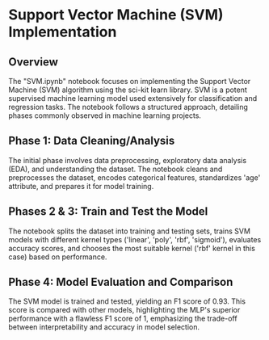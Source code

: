 # Support Vector Machine (SVM) Implementation

## Overview

The "SVM.ipynb" notebook focuses on implementing the Support Vector Machine (SVM) algorithm using the sci-kit learn library. SVM is a potent supervised machine learning model used extensively for classification and regression tasks. The notebook follows a structured approach, detailing phases commonly observed in machine learning projects.

## Phase 1: Data Cleaning/Analysis

The initial phase involves data preprocessing, exploratory data analysis (EDA), and understanding the dataset. The notebook cleans and preprocesses the dataset, encodes categorical features, standardizes 'age' attribute, and prepares it for model training.

## Phases 2 & 3: Train and Test the Model

The notebook splits the dataset into training and testing sets, trains SVM models with different kernel types ('linear', 'poly', 'rbf', 'sigmoid'), evaluates accuracy scores, and chooses the most suitable kernel ('rbf' kernel in this case) based on performance.

## Phase 4: Model Evaluation and Comparison

The SVM model is trained and tested, yielding an F1 score of 0.93. This score is compared with other models, highlighting the MLP's superior performance with a flawless F1 score of 1, emphasizing the trade-off between interpretability and accuracy in model selection.
